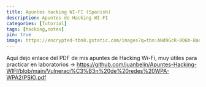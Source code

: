 ```yaml
---
title: Apuntes Hacking WI-FI (Spanish)
description: Apuntes de Hacking WI-FI 
categories: [Tutorial]
tags: [hacking,notes]
pin: true
image: https://encrypted-tbn0.gstatic.com/images?q=tbn:ANd9GcR-0O6b-BaoV_hj9IJHYMEpiHjVRbdDKmUIVQ&s
---
```


Aquí dejo enlace del PDF de mis apuntes de Hacking Wi-Fi, muy útiles para practicar en laboratorios -> <https://github.com/juanbelin/Apuntes-Hacking-WIFI/blob/main/Vulneraci%C3%B3n%20de%20redes%20WPA-WPA2(PSK).pdf>

